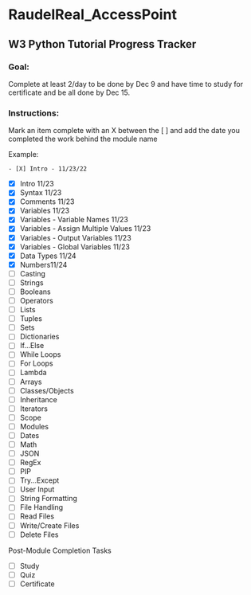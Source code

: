 # RaudelReal_AccessPoint

## W3 Python Tutorial Progress Tracker
### Goal:
Complete at least 2/day to be done by Dec 9 and have time to study for certificate and be all done by Dec 15.

### Instructions:
Mark an item complete with an X between the [ ] and add the date you completed the work behind the module name

Example:
```
- [X] Intro - 11/23/22
```

- [x] Intro 11/23
- [x] Syntax 11/23
- [x] Comments 11/23
- [x] Variables 11/23
- [x] Variables - Variable Names 11/23
- [x] Variables - Assign Multiple Values 11/23
- [x] Variables - Output Variables  11/23
- [x] Variables - Global Variables 11/23
- [x] Data Types 11/24
- [x] Numbers11/24
- [ ] Casting
- [ ] Strings
- [ ] Booleans
- [ ] Operators
- [ ] Lists
- [ ] Tuples
- [ ] Sets
- [ ] Dictionaries
- [ ] If...Else
- [ ] While Loops
- [ ] For Loops
- [ ] Lambda
- [ ] Arrays
- [ ] Classes/Objects
- [ ] Inheritance
- [ ] Iterators
- [ ] Scope
- [ ] Modules
- [ ] Dates
- [ ] Math
- [ ] JSON
- [ ] RegEx
- [ ] PIP
- [ ] Try...Except
- [ ] User Input
- [ ] String Formatting
- [ ] File Handling
- [ ] Read Files
- [ ] Write/Create Files
- [ ] Delete Files

Post-Module Completion Tasks
- [ ] Study
- [ ] Quiz
- [ ] Certificate
